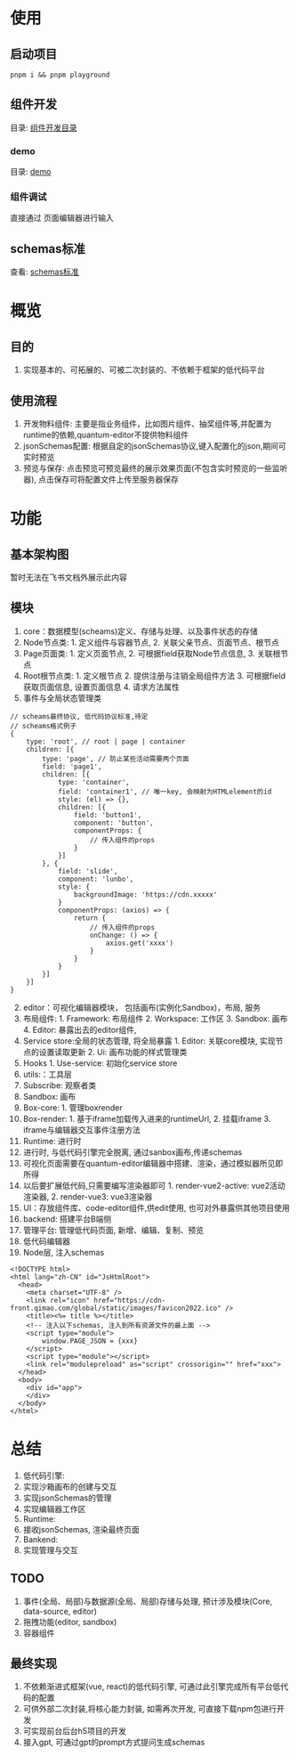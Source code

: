 # 使用
## 启动项目
```
pnpm i && pnpm playground
```

## 组件开发
目录: [组件开发目录](packages/ui-vue2)
### demo 
目录: [demo](packages/ui-vue2/src/q-demo)

### 组件调试
直接通过 页面编辑器进行输入

## schemas标准
查看: [schemas标准](apps/quantum-docs/docs/api/schema/index.md)


# 概览
## 目的
1. 实现基本的、可拓展的、可被二次封装的、不依赖于框架的低代码平台
## 使用流程
1. 开发物料组件: 主要是指业务组件，比如图片组件、抽奖组件等,并配置为runtime的依赖,quantum-editor不提供物料组件
2. jsonSchemas配置: 根据自定的jsonSchemas协议,键入配置化的json,期间可实时预览
3. 预览与保存: 点击预览可预览最终的展示效果页面(不包含实时预览的一些监听器), 点击保存可将配置文件上传至服务器保存
# 功能
## 基本架构图
暂时无法在飞书文档外展示此内容
## 模块
1. core：数据模型(scheams)定义、存储与处理、以及事件状态的存储
  1. Node节点类: 
    1. 定义组件与容器节点, 
    2. 关联父亲节点、页面节点、根节点
  2. Page页面类: 
    1. 定义页面节点, 
    2. 可根据field获取Node节点信息, 
    3. 关联根节点
  3. Root根节点类: 
    1. 定义根节点
    2. 提供注册与注销全局组件方法
    3. 可根据field获取页面信息, 设置页面信息
    4. 请求方法属性
  4. 事件与全局状态管理类
```
// scheams最终协议, 低代码协议标准,待定
// scheams格式例子
{
    type: 'root', // root | page | container
    children: [{
        type: 'page', // 防止某些活动需要两个页面
        field: 'page1',
        children: [{
            type: 'container',
            field: 'container1', // 唯一key, 会映射为HTMLelement的id
            style: (el) => {},
            children: [{
                field: 'button1',
                component: 'button',
                componentProps: {
                    // 传入组件的props
                }
            }]
        }, {
            field: 'slide',
            component: 'lunbo',
            style: {
                backgroundImage: 'https://cdn.xxxxx'
            }
            componentProps: (axios) => {
                return {
                    // 传入组件的props
                    onChange: () => {
                        axios.get('xxxx')
                    }
                }
            }
        }]
    }]
}
```
2. editor：可视化编辑器模块， 包括画布(实例化Sandbox)，布局, 服务
  1. 布局组件: 
    1. Framework: 布局组件
    2. Workspace: 工作区
    3. Sandbox: 画布
    4. Editor: 暴露出去的editor组件,
  2. Service store:全局的状态管理, 将全局暴露
    1. Editor: 关联core模块, 实现节点的设置读取更新
    2. Ui: 画布功能的样式管理类
  3. Hooks
    1. Use-service: 初始化service store
3. utils:：工具层
  1. Subscribe: 观察者类
4. Sandbox: 画布
  1. Box-core: 
    1. 管理boxrender
  2. Box-render: 
    1. 基于iframe加载传入进来的runtimeUrl,
    2. 挂载iframe
    3. iframe与编辑器交互事件注册方法
5. Runtime: 进行时
  1. 进行时, 与低代码引擎完全脱离, 通过sanbox画布,传递schemas
  2. 可视化页面需要在quantum-editor编辑器中搭建、渲染，通过模拟器所见即所得
  3. 以后要扩展低代码,只需要编写渲染器即可
    1. render-vue2-active: vue2活动渲染器, 
    2. render-vue3: vue3渲染器
6. UI：存放组件库、code-editor组件,供edit使用, 也可对外暴露供其他项目使用
7. backend: 搭建平台B端侧
  1. 管理平台: 管理低代码页面, 新增、编辑、复制、预览
  2. 低代码编辑器
8. Node层, 注入schemas
```
<!DOCTYPE html>
<html lang="zh-CN" id="JsHtmlRoot">
  <head>
    <meta charset="UTF-8" />
    <link rel="icon" href="https://cdn-front.qimao.com/global/static/images/favicon2022.ico" />
    <title><%= title %></title>
    <!-- 注入以下schemas, 注入到所有资源文件的最上面 -->
    <script type="module"> 
        window.PAGE_JSON = {xxx}
    </script>
    <script type="module"></script>
    <link rel="modulepreload" as="script" crossorigin="" href="xxx">
  </head>
  <body>
    <div id="app">
    </div>
  </body>
</html>
```
# 总结
1. 低代码引擎: 
  1. 实现沙箱画布的创建与交互
  2. 实现jsonSchemas的管理
  3. 实现编辑器工作区
2. Runtime: 
  1. 接收jsonSchemas, 渲染最终页面
3. Bankend: 
  1. 实现管理与交互
## TODO
1. 事件(全局、局部)与数据源(全局、局部)存储与处理, 预计涉及模块(Core, data-source, editor)
2. 拖拽功能(editor, sandbox)
3. 容器组件

## 最终实现
1. 不依赖渐进式框架(vue, react)的低代码引擎, 可通过此引擎完成所有平台低代码的配置
2. 可供外部二次封装,将核心能力封装, 如需再次开发, 可直接下载npm包进行开发
3. 可实现前台后台h5项目的开发
4. 接入gpt, 可通过gpt的prompt方式提问生成schemas

